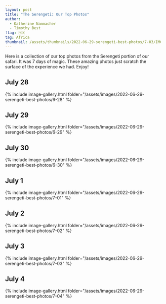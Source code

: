 ```yaml
---
layout: post
title: "The Serengeti: Our Top Photos"
author:
  - Katherine Nammacher
  - Timothy Best
flag: 🇹🇿
tag: Africa
thumbnail: /assets/thumbnails/2022-06-29-serengeti-best-photos/7-03/IMG_7900.jpg
---
```


Here is a collection of our top photos from the Serengeti portion of our safari. It was 7 days of magic. These amazing photos just scratch the surface of the experience we had. Enjoy!

## July 28

{% include image-gallery.html folder="/assets/images/2022-06-29-serengeti-best-photos/6-28" %}

## July 29

{% include image-gallery.html folder="/assets/images/2022-06-29-serengeti-best-photos/6-29" %}

## July 30

{% include image-gallery.html folder="/assets/images/2022-06-29-serengeti-best-photos/6-30" %}

## July 1

{% include image-gallery.html folder="/assets/images/2022-06-29-serengeti-best-photos/7-01" %}

## July 2

{% include image-gallery.html folder="/assets/images/2022-06-29-serengeti-best-photos/7-02" %}

## July 3

{% include image-gallery.html folder="/assets/images/2022-06-29-serengeti-best-photos/7-03" %}

## July 4

{% include image-gallery.html folder="/assets/images/2022-06-29-serengeti-best-photos/7-04" %}

